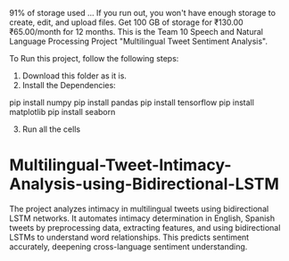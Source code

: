 91% of storage used … If you run out, you won't have enough storage to create, edit, and upload files. Get 100 GB of storage for ₹130.00 ₹65.00/month for 12 months.
This is the Team 10 Speech and Natural Language Processing Project "Multilingual Tweet Sentiment Analysis".

To Run this project, follow the following steps:

1. Download this folder as it is.
2. Install the Dependencies:

pip install numpy
pip install pandas
pip install tensorflow
pip install matplotlib
pip install seaborn

3. Run all the cells

# Multilingual-Tweet-Intimacy-Analysis-using-Bidirectional-LSTM
The project analyzes intimacy in multilingual tweets using bidirectional LSTM networks. It automates intimacy determination in English, Spanish tweets by preprocessing data, extracting features, and using bidirectional LSTMs to understand word relationships. This predicts sentiment accurately, deepening cross-language sentiment understanding.
